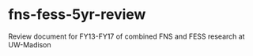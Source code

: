 # fns-fess-5yr-review
Review document for FY13-FY17 of combined FNS and FESS research at UW-Madison
